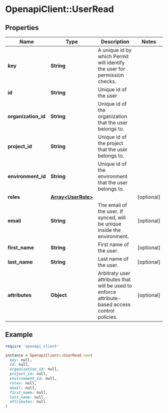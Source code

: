 # OpenapiClient::UserRead

## Properties

| Name | Type | Description | Notes |
| ---- | ---- | ----------- | ----- |
| **key** | **String** | A unique id by which Permit will identify the user for permission checks. |  |
| **id** | **String** | Unique id of the user |  |
| **organization_id** | **String** | Unique id of the organization that the user belongs to. |  |
| **project_id** | **String** | Unique id of the project that the user belongs to. |  |
| **environment_id** | **String** | Unique id of the environment that the user belongs to. |  |
| **roles** | [**Array&lt;UserRole&gt;**](UserRole.md) |  | [optional] |
| **email** | **String** | The email of the user. If synced, will be unique inside the environment. | [optional] |
| **first_name** | **String** | First name of the user. | [optional] |
| **last_name** | **String** | Last name of the user. | [optional] |
| **attributes** | **Object** | Arbitraty user attributes that will be used to enforce attribute-based access control policies. | [optional] |

## Example

```ruby
require 'openapi_client'

instance = OpenapiClient::UserRead.new(
  key: null,
  id: null,
  organization_id: null,
  project_id: null,
  environment_id: null,
  roles: null,
  email: null,
  first_name: null,
  last_name: null,
  attributes: null
)
```

